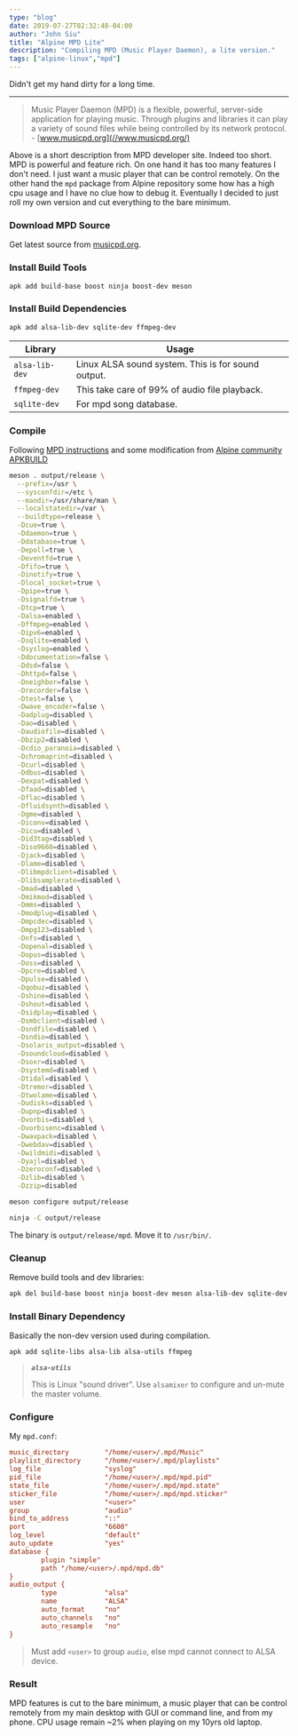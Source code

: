 ```yaml
---
type: "blog"
date: 2019-07-27T02:32:48-04:00
author: "John Siu"
title: "Alpine MPD Lite"
description: "Compiling MPD (Music Player Daemon), a lite version."
tags: ["alpine-linux","mpd"]
---
```

Didn't get my hand dirty for a long time.
<!--more-->

---

> Music Player Daemon (MPD) is a flexible, powerful, server-side application for playing music. Through plugins and libraries it can play a variety of sound files while being controlled by its network protocol. - [www.musicpd.org](//www.musicpd.org/)

Above is a short description from MPD developer site. Indeed too short. MPD is powerful and feature rich. On one hand it has too many features I don't need. I just want a music player that can be control remotely. On the other hand the `mpd` package from Alpine repository some how has a high cpu usage and I have no clue how to debug it. Eventually I decided to just roll my own version and cut everything to the bare minimum.

### Download MPD Source

Get latest source from [musicpd.org](//www.musicpd.org/).

### Install Build Tools

```zsh
apk add build-base boost ninja boost-dev meson
```

### Install Build Dependencies

```zsh
apk add alsa-lib-dev sqlite-dev ffmpeg-dev
```

Library|Usage
---|---
`alsa-lib-dev`|Linux ALSA sound system. This is for sound output.
`ffmpeg-dev`|This take care of 99% of audio file playback.
`sqlite-dev`|For mpd song database.

### Compile

Following [MPD instructions](//www.musicpd.org/doc/html/user.html#compiling-from-source) and some modification from [Alpine community APKBUILD](//git.alpinelinux.org/aports/tree/community/mpd?h=master)

```zsh
meson . output/release \
  --prefix=/usr \
  --sysconfdir=/etc \
  --mandir=/usr/share/man \
  --localstatedir=/var \
  --buildtype=release \
  -Dcue=true \
  -Ddaemon=true \
  -Ddatabase=true \
  -Depoll=true \
  -Deventfd=true \
  -Dfifo=true \
  -Dinotify=true \
  -Dlocal_socket=true \
  -Dpipe=true \
  -Dsignalfd=true \
  -Dtcp=true \
  -Dalsa=enabled \
  -Dffmpeg=enabled \
  -Dipv6=enabled \
  -Dsqlite=enabled \
  -Dsyslog=enabled \
  -Ddocumentation=false \
  -Ddsd=false \
  -Dhttpd=false \
  -Dneighbor=false \
  -Drecorder=false \
  -Dtest=false \
  -Dwave_encoder=false \
  -Dadplug=disabled \
  -Dao=disabled \
  -Daudiofile=disabled \
  -Dbzip2=disabled \
  -Dcdio_paranoia=disabled \
  -Dchromaprint=disabled \
  -Dcurl=disabled \
  -Ddbus=disabled \
  -Dexpat=disabled \
  -Dfaad=disabled \
  -Dflac=disabled \
  -Dfluidsynth=disabled \
  -Dgme=disabled \
  -Diconv=disabled \
  -Dicu=disabled \
  -Did3tag=disabled \
  -Diso9660=disabled \
  -Djack=disabled \
  -Dlame=disabled \
  -Dlibmpdclient=disabled \
  -Dlibsamplerate=disabled \
  -Dmad=disabled \
  -Dmikmod=disabled \
  -Dmms=disabled \
  -Dmodplug=disabled \
  -Dmpcdec=disabled \
  -Dmpg123=disabled \
  -Dnfs=disabled \
  -Dopenal=disabled \
  -Dopus=disabled \
  -Doss=disabled \
  -Dpcre=disabled \
  -Dpulse=disabled \
  -Dqobuz=disabled \
  -Dshine=disabled \
  -Dshout=disabled \
  -Dsidplay=disabled \
  -Dsmbclient=disabled \
  -Dsndfile=disabled \
  -Dsndio=disabled \
  -Dsolaris_output=disabled \
  -Dsoundcloud=disabled \
  -Dsoxr=disabled \
  -Dsystemd=disabled \
  -Dtidal=disabled \
  -Dtremor=disabled \
  -Dtwolame=disabled \
  -Dudisks=disabled \
  -Dupnp=disabled \
  -Dvorbis=disabled \
  -Dvorbisenc=disabled \
  -Dwavpack=disabled \
  -Dwebdav=disabled \
  -Dwildmidi=disabled \
  -Dyajl=disabled \
  -Dzeroconf=disabled \
  -Dzlib=disabled \
  -Dzzip=disabled

meson configure output/release

ninja -C output/release
```

The binary is `output/release/mpd`. Move it to `/usr/bin/`.

### Cleanup

Remove build tools and dev libraries:

```zsh
apk del build-base boost ninja boost-dev meson alsa-lib-dev sqlite-dev ffmpeg-dev
```

### Install Binary Dependency

Basically the non-dev version used during compilation.

```zsh
apk add sqlite-libs alsa-lib alsa-utils ffmpeg
```

> ***`alsa-utils`***
>
> This is Linux "sound driver". Use `alsamixer` to configure and un-mute the master volume.

### Configure

My `mpd.conf`:

```ini
music_directory         "/home/<user>/.mpd/Music"
playlist_directory      "/home/<user>/.mpd/playlists"
log_file                "syslog"
pid_file                "/home/<user>/.mpd/mpd.pid"
state_file              "/home/<user>/.mpd/mpd.state"
sticker_file            "/home/<user>/.mpd/mpd.sticker"
user                    "<user>"
group                   "audio"
bind_to_address         "::"
port                    "6600"
log_level               "default"
auto_update             "yes"
database {
        plugin "simple"
        path "/home/<user>/.mpd/mpd.db"
}
audio_output {
        type            "alsa"
        name            "ALSA"
        auto_format     "no"
        auto_channels   "no"
        auto_resample   "no"
}
```

> Must add `<user>` to group `audio`, else mpd cannot connect to ALSA device.

### Result

MPD features is cut to the bare minimum, a music player that can be control remotely from my main desktop with GUI or command line, and from my phone. CPU usage remain ~2% when playing on my 10yrs old laptop.
